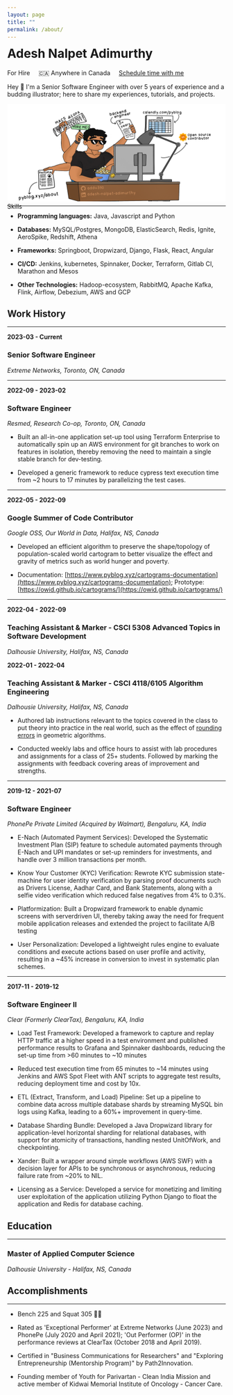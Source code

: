 ```yaml
---
layout: page
title: ""
permalink: /about/
---
```


<div class="center-align">
<h1 style="display: inline-block; margin-top: 0px;">Adesh Nalpet Adimurthy</h1><span></span><br>
    <subtitle class="font-weight-bold text-muted">
        <span style="color: orangered;">
            <i class="fas fa-map-pin" aria-hidden="true"></i>
        </span> For Hire &nbsp; &nbsp;
        <span>
            🇨🇦 Anywhere in Canada
        </span>
        <!-- <span> &nbsp; &nbsp;
            <a href="{{site.url}}/assets/adesh-nalpet-adimurthy-resume.pdf" download target="_blank">Download Resume</a>
        </span> -->
        <span> &nbsp; &nbsp;
            <a href="https://calendly.com/pyblog/30min" target="_blank">Schedule time with me</a>
        </span>
    </subtitle>
</div>

Hey 👋 I'm a Senior Software Engineer with over 5 years of experience and a budding illustrator; here to share my experiences, tutorials, and projects.

<div class="image-container">
    <img src="../assets/featured/for-hire.png" /> 
    <div class="bottom-right">Skills</div>
    <hr style="margin-top: -10px; ">
</div>

- **Programming languages:** Java, Javascript and Python

- **Databases:** MySQL/Postgres, MongoDB, ElasticSearch, Redis, Ignite, AeroSpike, Redshift, Athena

- **Frameworks:** Springboot, Dropwizard, Django, Flask, React, Angular

- **CI/CD:** Jenkins, kubernetes, Spinnaker, Docker, Terraform, Gitlab CI, Marathon and Mesos

- **Other Technologies:** Hadoop-ecosystem, RabbitMQ, Apache Kafka, Flink, Airflow, Debezium, AWS and GCP

## Work History

<hr>

<p class="right"><b>2023-03 - Current</b></p>

### Senior Software Engineer
<p class="nomad"><i>Extreme Networks, Toronto, ON, Canada </i></p>

<hr class="hr">

<p class="right"><b>2022-09 - 2023-02</b></p>

### Software Engineer
<p class="nomad"><i>Resmed, Research Co-op, Toronto, ON, Canada </i></p>

- Built an all-in-one application set-up tool using Terraform Enterprise to automatically spin up an AWS environment for git branches to work on features in isolation, thereby removing the need to maintain a single stable branch for dev-testing.

- Developed a generic framework to reduce cypress text execution time from ~2 hours to 17 minutes by parallelizing the test cases.

<hr class="hr">

<p class="right"><b>2022-05 - 2022-09</b></p>

### Google Summer of Code Contributor
<p class="nomad"><i>Google OSS, Our World in Data, Halifax, NS, Canada </i></p>

- Developed an efficient algorithm to preserve the shape/topology of population-scaled world cartogram to better visualize the effect and gravity of metrics such as world hunger and poverty.

- Documentation: [https://www.pyblog.xyz/cartograms-documentation](https://www.pyblog.xyz/cartograms-documentation); Prototype: [https://owid.github.io/cartograms/](https://owid.github.io/cartograms/)

<hr class="hr">

<p class="right"><b>2022-04 - 2022-09</b></p>

### Teaching Assistant & Marker - CSCI 5308 Advanced Topics in Software Development
<p class="nomad"><i>Dalhousie University, Halifax, NS, Canada</i></p>

<p class="right"><b>2022-01 - 2022-04</b></p>

### Teaching Assistant & Marker - CSCI 4118/6105 Algorithm Engineering
<p class="nomad"><i>Dalhousie University, Halifax, NS, Canada</i></p>

- Authored lab instructions relevant to the topics covered in the class to put theory into practice in the real world, such as the effect of [rounding errors](https://github.com/addu390/rounding-errors) in geometric algorithms.

- Conducted weekly labs and office hours to assist with lab procedures and assignments for a class of 25+ students. Followed by marking the assignments with feedback covering areas of improvement and strengths.

<hr class="hr">

<p class="right"><b>2019-12 - 2021-07</b></p>

### Software Engineer
<p class="nomad"><i>PhonePe Private Limited (Acquired by Walmart), Bengaluru, KA, India</i></p>

- E-Nach (Automated Payment Services): Developed the Systematic Investment Plan (SIP) feature to schedule automated payments through E-Nach and UPI mandates or set-up reminders for investments, and handle over 3 million transactions per month.

- Know Your Customer (KYC) Verification: Rewrote KYC submission state-machine for user identity verification by parsing proof documents such as Drivers License, Aadhar Card, and Bank Statements, along with a selfie video verification which reduced false negatives from 4% to 0.3%.

- Platformization: Built a Dropwizard framework to enable dynamic screens with serverdriven UI, thereby taking away the need for frequent mobile application releases and extended the project to facilitate A/B testing

- User Personalization: Developed a lightweight rules engine to evaluate conditions and execute actions based on user profile and activity, resulting in a ~45% increase in conversion to invest in systematic plan schemes.

<hr class="hr">

<p class="right"><b>2017-11 - 2019-12</b></p>

### Software Engineer II
<p class="nomad"><i>Clear (Formerly ClearTax), Bengaluru, KA, India</i></p>

- Load Test Framework: Developed a framework to capture and replay HTTP traffic at a higher speed in a test environment and published performance results to Grafana and Spinnaker dashboards, reducing the set-up time from >60 minutes to ~10 minutes

- Reduced test execution time from 65 minutes to ~14 minutes using Jenkins and AWS Spot Fleet with ANT scripts to aggregate test results, reducing deployment time and cost by 10x.

- ETL (Extract, Transform, and Load) Pipeline: Set up a pipeline to combine data across multiple database shards by streaming MySQL bin logs using Kafka, leading to a 60%+ improvement in query-time.

- Database Sharding Bundle: Developed a Java Dropwizard library for application-level horizontal sharding for relational databases, with support for atomicity of transactions, handling nested UnitOfWork, and checkpointing.

- Xander: Built a wrapper around simple workflows (AWS SWF) with a decision layer for APIs to be synchronous or asynchronous, reducing failure rate from ~20% to NIL.

- Licensing as a Service: Developed a service for monetizing and limiting user exploitation of the application utilizing Python Django to float the application and Redis for database caching.

## Education

<hr>

### Master of Applied Computer Science
<p class="nomad"><i>Dalhousie University - Halifax, NS, Canada</i></p>

## Accomplishments

<hr>

- Bench 225 and Squat 305 🏋️‍♀️

- Rated as 'Exceptional Performer' at Extreme Networks (June 2023) and PhonePe (July 2020 and April 2021); 'Out Performer (OP)' in the performance reviews at ClearTax (October 2018 and April 2019). 

- Certified in "Business Communications for Researchers" and "Exploring Entrepreneurship (Mentorship Program)" by Path2Innovation.

- Founding member of Youth for Parivartan - Clean India Mission and active member of Kidwai Memorial Institute of Oncology - Cancer Care. 

